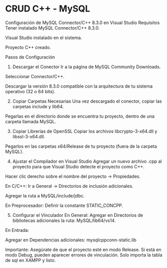 # CRUD C++ - MySQL

Configuración de MySQL Connector/C++ 8.3.0 en Visual Studio
Requisitos
Tener instalado MySQL Connector/C++ 8.3.0.

Visual Studio instalado en el sistema.

Proyecto C++ creado.

Pasos de Configuración
1. Descargar el Conector
Ir a la página de MySQL Community Downloads.

Seleccionar Connector/C++.

Descargar la versión 8.3.0 compatible con la arquitectura de tu sistema operativo (32 o 64 bits).

2. Copiar Carpetas Necesarias
Una vez descargado el conector, copiar las carpetas include y lib64.

Pegarlas en el directorio donde se encuentra tu proyecto, dentro de una carpeta llamada MySQL.

3. Copiar Librerías de OpenSSL
Copiar los archivos libcrypto-3-x64.dll y libssl-3-x64.dll.

Pegarlos en las carpetas x64/Release de tu proyecto (fuera de la carpeta MySQL).

4. Ajustar el Compilador en Visual Studio
Agregar un nuevo archivo .cpp al proyecto para que Visual Studio detecte el proyecto como C++.

Hacer clic derecho sobre el nombre del proyecto → Propiedades.

En C/C++:
Ir a General → Directorios de inclusión adicionales.

Agregar la ruta a MySQL/include/jdbc.

En Preprocesador:
Definir la constante STATIC_CONCPP.

5. Configurar el Vinculador
En General:
Agregar en Directorios de bibliotecas adicionales la ruta: MySQL/lib64/vs14.

En Entrada:

Agregar en Dependencias adicionales:
mysqlcppconn-static.lib

Importante: Asegúrate de que el proyecto esté en modo Release.
Si está en modo Debug, pueden aparecer errores de vinculación.
Solo importa la tabla de sql en XAMPP y listo.
